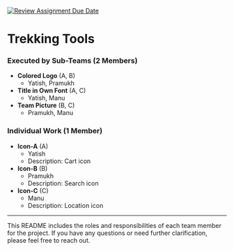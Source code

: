 [![Review Assignment Due Date](https://classroom.github.com/assets/deadline-readme-button-22041afd0340ce965d47ae6ef1cefeee28c7c493a6346c4f15d667ab976d596c.svg)](https://classroom.github.com/a/lWQomyiv)
# Trekking Tools

### Executed by Sub-Teams (2 Members)
- **Colored Logo** (A, B)
  - Yatish, Pramukh
- **Title in Own Font** (A, C)
  - Yatish, Manu
- **Team Picture** (B, C)
  - Pramukh, Manu

### Individual Work (1 Member)
- **Icon-A** (A)
  - Yatish
  - Description: Cart icon
- **Icon-B** (B)
  - Pramukh
  - Description: Search icon
- **Icon-C** (C)
  - Manu
  - Description: Location icon

---

This README includes the roles and responsibilities of each team member for the project. If you have any questions or need further clarification, please feel free to reach out.
